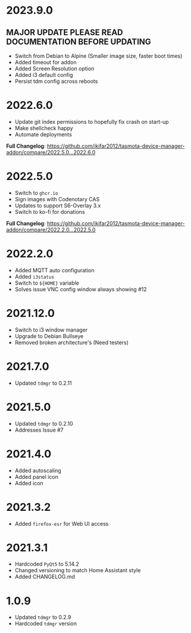 # 2023.9.0

## MAJOR UPDATE PLEASE READ DOCUMENTATION BEFORE UPDATING

- Switch from Debian to Alpine (Smaller image size, faster boot times)
- Added timeout for addon
- Added Screen Resolution option
- Added i3 default config
- Persist tdm config across reboots

# 2022.6.0

- Update git index permissions to hopefully fix crash on start-up
- Make shellcheck happy
- Automate deployments

**Full Changelog**: https://github.com/ikifar2012/tasmota-device-manager-addon/compare/2022.5.0...2022.6.0

# 2022.5.0

- Switch to `ghcr.io`
- Sign images with Codenotary CAS
- Updates to support S6-Overlay 3.x
- Switch to ko-fi for donations
  
**Full Changelog**: https://github.com/ikifar2012/tasmota-device-manager-addon/compare/2022.2.0...2022.5.0

# 2022.2.0

- Added MQTT auto configuration
- Added `i3status`
- Switch to `${HOME}` variable
- Solves issue VNC config window always showing #12

# 2021.12.0

- Switch to i3 window manager
- Upgrade to Debian Bullseye
- Removed broken architecture's (Need testers)

# 2021.7.0

- Updated `tdmgr` to 0.2.11

# 2021.5.0

- Updated `tdmgr` to 0.2.10
- Addresses Issue #7

# 2021.4.0

- Added autoscaling
- Added panel icon
- Added icon

# 2021.3.2

- Added `firefox-esr` for Web UI access

# 2021.3.1

- Hardcoded `PyQt5` to 5.14.2
- Changed versioning to match Home Assistant style
- Added CHANGELOG.md

# 1.0.9

- Updated `tdmgr` to 0.2.9
- Hardcoded `tdmgr` version
